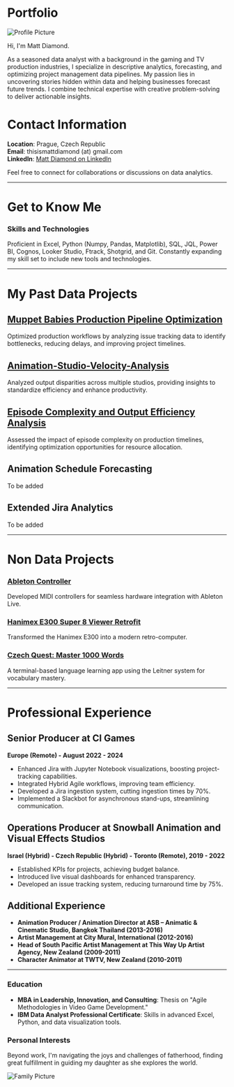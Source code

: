 # Portfolio

![Profile Picture](https://iili.io/dzMJlSa.md.png)

Hi, I'm Matt Diamond.

As a seasoned data analyst with a background in the gaming and TV production industries, I specialize in descriptive analytics, forecasting, and optimizing project management data pipelines. My passion lies in uncovering stories hidden within data and helping businesses forecast future trends. I combine technical expertise with creative problem-solving to deliver actionable insights.

# Contact Information

**Location**: Prague, Czech Republic  
**Email**: thisismattdiamond (at) gmail.com  
**LinkedIn**: [Matt Diamond on LinkedIn](https://www.linkedin.com/in/thisismattdiamond/)

Feel free to connect for collaborations or discussions on data analytics.

---

# Get to Know Me 

### Skills and Technologies

Proficient in Excel, Python (Numpy, Pandas, Matplotlib), SQL, JQL, Power BI, Cognos, Looker Studio, Ftrack, Shotgrid, and Git. Constantly expanding my skill set to include new tools and technologies.

---

# My Past Data Projects

## [Muppet Babies Production Pipeline Optimization](https://github.com/diamond-one/MuppetBabies-Pipeline-Optimization)
Optimized production workflows by analyzing issue tracking data to identify bottlenecks, reducing delays, and improving project timelines.

## [Animation-Studio-Velocity-Analysis](https://github.com/diamond-one/Animation-Studio-Velocity-Analysis)
Analyzed output disparities across multiple studios, providing insights to standardize efficiency and enhance productivity.

## [Episode Complexity and Output Efficiency Analysis](https://github.com/diamond-one/Episode-Complexity-and-Output-Efficiency-Analysis)
Assessed the impact of episode complexity on production timelines, identifying optimization opportunities for resource allocation.

## Animation Schedule Forecasting 
To be added

## Extended Jira Analytics 
To be added

---

# Non Data Projects

### [Ableton Controller](https://github.com/diamond-one/Ableton_Control)
Developed MIDI controllers for seamless hardware integration with Ableton Live.

### [Hanimex E300 Super 8 Viewer Retrofit](https://github.com/diamond-one/Hanimex-E300-Retro-Computer-)
Transformed the Hanimex E300 into a modern retro-computer.

### [Czech Quest: Master 1000 Words](https://github.com/diamond-one/Czech_Quest)
A terminal-based language learning app using the Leitner system for vocabulary mastery.

---

# Professional Experience

## Senior Producer at CI Games
**Europe (Remote) - August 2022 - 2024** 

- Enhanced Jira with Jupyter Notebook visualizations, boosting project-tracking capabilities.
- Integrated Hybrid Agile workflows, improving team efficiency.
- Developed a Jira ingestion system, cutting ingestion times by 70%.
- Implemented a Slackbot for asynchronous stand-ups, streamlining communication.

## Operations Producer at Snowball Animation and Visual Effects Studios
**Israel (Hybrid) - Czech Republic (Hybrid) - Toronto (Remote), 2019 - 2022**

- Established KPIs for projects, achieving budget balance.
- Introduced live visual dashboards for enhanced transparency.
- Developed an issue tracking system, reducing turnaround time by 75%.

## Additional Experience
- **Animation Producer / Animation Director at ASB – Animatic & Cinematic Studio, Bangkok Thailand (2013-2016)**
- **Artist Management at City Mural, International (2012-2016)**
- **Head of South Pacific Artist Management at This Way Up Artist Agency, New Zealand (2009-2011)**
- **Character Animator at TWTV, New Zealand (2010-2011)**

---

### Education 

- **MBA in Leadership, Innovation, and Consulting**: Thesis on "Agile Methodologies in Video Game Development."
- **IBM Data Analyst Professional Certificate**: Skills in advanced Excel, Python, and data visualization tools.

### Personal Interests

Beyond work, I'm navigating the joys and challenges of fatherhood, finding great fulfillment in guiding my daughter as she explores the world.

![Family Picture](https://iili.io/dzM3wKP.md.jpg)
